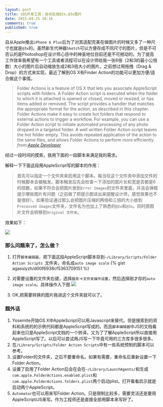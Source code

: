 ```yaml
---
layout: post
title: iOS开发工具：自动生成@2x,@3x图片
date: 2015-04-25 16:16
comments: true
published: true
---
```


自从Apple推出`iPhone 6 Plus`后为了对其适配完美在做图片的时候又多了一种尺寸也就是`@3x`的。虽然新生代神器`Sketch`可以方便存成不同尺寸的图片，但是不可否认的是Photoshop在设计师心目中的神圣地位目前还是不可撼动的。为了提高工作效率我希望有一个工具或者流程可以在设计师给我一张6倍（2和3的最小公倍数）大小的图片后自动缩放生成2和3倍大小的图片。之前想过用拖拽（Drag & Drop）的方式来实现，最近了解到OS X有Finder Action的功能可以更加方便/适合做这个事情。

> Folder Actions is a feature of OS X that lets you associate AppleScript scripts with folders. A Folder Action script is executed when the folder to which it is attached is opened or closed, moved or resized, or has items added or removed. The script provides a handler that matches the appropriate format for the action, as described in this chapter.
> Folder Actions make it easy to create hot folders that respond to external actions to trigger a workflow. For example, you can use a Folder Action script to initiate automated processing of any photo dropped in a targeted folder. A well written Folder Action script leaves the hot folder empty. This avoids repeated application of the action to the same files, and allows Folder Actions to perform more efficiently.
> _from:[Apple Developer][1]_

经过一段时间的摸索，我用下面的一段脚本来满足我的需求。

解释一下下面这段用AppleScript写的脚本的作用：

> 首先可以指定一个文件夹来启用这个脚本。每当往这个文件夹中添加文件的时候脚本会被触发。脚本触发后先会检查一下添加的图片长和宽是否都是6的倍数，如果不符合会把图片放到`Error Images`的文件夹里面，并且会弹框提示哪些图片有问题（之前做了把提示朗读出来提醒设计师，感觉效果也不是很好）。如果验证通过那么会把图片压缩的两倍和三倍的大小放到`Processed Images`文件夹，文件名为也加上了熟悉的`@2x`和`@3x`。同时原图片文件会转移到`Original 文件夹`。

效果如下：

![][image-1]

### 那么问题来了，怎么做？

1. 打开`脚本编辑器`，把下面这段AppleScript脚本存到`~/Library/Scripts/Folder Action Scripts `文件夹，命名成`auto image scale`
{% gist agassiyzh/d00f6938cf5363709151 %}

2. 对需要设置的文件夹右键，选择`服务`-\>`文件夹操作设置`，然后选择刚才存的`auto image scale`。具体操作入下图
	![][image-2]

3. OK,把需要转换的图片拖进这个文件夹就可以了。

### 题外话

1. Yosemite开始OS X中AppleScript可以用Javascript来替代。但是搜索到的资料和系统的的示例代码都是AppleScript写成的。而且`脚本编辑器`中JS的文档看起来也只是AppleScript文档的一个转译。又为了了解AppleScript所以直接用AppleScript写了。以后可以尝试用JS写一下毕竟可用的三方库多很多很多。
2. 在`/Library/Scripts/Folder Action Scripts`中有一些系统预制的脚本可以参考。
3. 设置Folder的文件夹，之后不要重命名。如果有需要，重命名后重新设置一下Folder Action。
4. 设置了启用了Folder Action后会在会在`~/Library/LaunchAgents/`和生成`com.apple.FolderActions.enabled.plist`和`com.apple.FolderActions.folders.plist`两个启动plist。打开看看启示就是启动两个AppleScript。
5. `Automator`也可以用来写Folder Action。只是限制比较多，需要灵活还是要用AppleScript/JS来写。作为工程师还是直接全部用脚本来写好了。

[1]:	https://developer.apple.com/library/mac/documentation/AppleScript/Conceptual/AppleScriptLangGuide/reference/ASLR_folder_actions.html "Apple Developer"

[image-1]:	/images/auto-scale-iOS-image-folder-action/process.gif
[image-2]:	/images/auto-scale-iOS-image-folder-action/config.gif